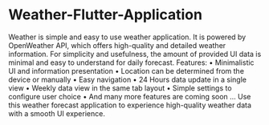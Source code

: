 # Weather-Flutter-Application
 Weather is simple and easy to use weather application. It is powered by OpenWeather API, which offers high-quality and detailed weather information. For simplicity and usefulness, the amount of provided UI data is minimal and easy to understand for daily forecast.  Features: • Minimalistic UI and information presentation • Location can be determined from the device or manually • Easy navigation • 24 Hours data update in a single view • Weekly data view in the same tab layout • Simple settings to configure user choice  • And many more features are coming soon ...  Use this weather forecast application to experience high-quality weather data with a smooth UI experience.
